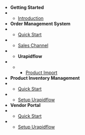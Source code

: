 * **Getting Started**
* - [Introduction](/)
* **Order Management System**
* - [Quick Start](oms/general)
* - [Sales Channel](oms/channel)
* - **Urapidflow**
* - - [Product Import](oms/import)
* **Product Inventory Management**
* - [Quick Start](pim/general)
* - [Setup Urapidflow](pim/urapidflow)
* **Vendor Portal**
* - [Quick Start](vendor/general)
* - [Setup Urapidflow](vendor/urapidflow)